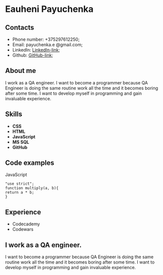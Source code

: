 # Eauheni Payuchenka
## Contacts
* Phone number: +375297612250;
* Email: payuchenka.e @gmail.com;
* LinkedIn: [LinkedIn-link](https://www.linkedin.com/in/yauheni-payuchenka-563490168/);
* Github: [GitHub-link](https://github.com/Eauheni);

## About me
I work as a QA engineer. I want to become a programmer because QA Engineer is doing the same routine work all the time and it becomes boring after some time. I want to develop myself in programming and gain invaluable experience.

## Skills
* **CSS**
* **HTML**
* **JavaScript**
* **MS SQL**
* **GitHub**

## Code examples
JavaScript
``` 
"use strict";
function multiply(a, b){
return a * b;
}
```
## Experience
* Codecademy
* Codewars

## I work as a QA engineer.
 I want to become a programmer because QA Engineer is doing the same routine work all the time and it becomes boring after some time.
 I want to develop myself in programming and gain invaluable experience.